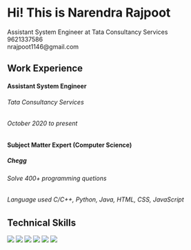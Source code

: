 # Hi! This is Narendra Rajpoot
<div>Assistant System Engineer at Tata Consultancy Services</div>
<div>9621337586</div>
<div>nrajpoot1146@gmail.com</div>

## Work Experience
#### Assistant System Engineer
###### Tata Consultancy Services
###### October 2020 to present

#### Subject Matter Expert (Computer Science)
##### Chegg
###### Solve 400+ programming quetions
###### Language used C/C++, Python, Java, HTML, CSS, JavaScript

## Technical Skills
![](https://img.shields.io/badge/Code-C-informational?style=flat&logo=C&logoColor=white&color=2bbc8a)
![](https://img.shields.io/badge/Code-C++-informational?style=flat&logo=C++&logoColor=white&color=2bbc8a)
![](https://img.shields.io/badge/Code-C++-informational?style=flat&logo=C++&logoColor=white&color=2bbc8a)
![](https://img.shields.io/badge/Code-Java-informational?style=flat&logo=Java&logoColor=white&color=2bbc8a)
![](https://img.shields.io/badge/Code-HTML-informational?style=flat&logo=HTML5&logoColor=white&color=2bbc8a)
![](https://img.shields.io/badge/Code-CSS-informational?style=flat&logo=CSS3&logoColor=white&color=2bbc8a)

<!-- <img align="center" src="https://github-readme-stats.vercel.app/api/top-langs/?username=nrajpoot1146&show_icons=true&theme=dark" /> -->


<!--
**nrajpoot1146/nrajpoot1146** is a ✨ _special_ ✨ repository because its `README.md` (this file) appears on your GitHub profile.

Here are some ideas to get you started:

- 🔭 I’m currently working on ...
- 🌱 I’m currently learning ...
- 👯 I’m looking to collaborate on ...
- 🤔 I’m looking for help with ...
- 💬 Ask me about ...
- 📫 How to reach me: ...
- 😄 Pronouns: ...
- ⚡ Fun fact: ...
-->
